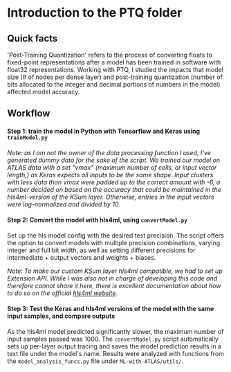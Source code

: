 # Introduction to the PTQ folder  

## Quick facts 

'Post-Training Quantization' refers to the process of converting floats to fixed-point representations after a model has been trained in software
with float32 representations. Working with PTQ, I studied the impacts that model size (# of nodes per dense layer) and post-training quantization 
(number of bits allocated to the integer and decimal portions of numbers in the model) affected model accuracy. 

## Workflow 

#### Step 1: train the model in Python with Tensorflow and Keras using ```trainModel.py``` 

<i>Note: as I am not the owner of the data processing function I used, I've generated dummy data for the sake of the script. 
We trained our model on ATLAS data with a set "vmax" (maximum number of cells, or input vector length,) as Keras expects all inputs to be 
the same shape. Input clusters with less data than vmax were padded up to the correct amount with -6, a number decided on based on 
the accuracy that could be maintained in the hls4ml-version of the KSum layer. Otherwise, entries in the input vectors were log-normalized and divided by 10.</i>

#### Step 2: Convert the model with hls4ml, using ```convertModel.py``` 

Set up the hls model config with the desired test precision. The script offers the option to convert models with multiple precision combinations, varying integer and full bit width, as well as setting different precisions for intermediate + output vectors and weights + biases. 

<i>Note: To make our custom KSum layer hls4ml compatible, we had to set up Extension API. While I was also not in charge of developing this code and therefore cannot share it here, there is excellent documentation about how to do so on the official [hls4ml website](https://fastmachinelearning.org/hls4ml/advanced/extension.html).</i> 


#### Step 3: Test the Keras and hls4ml versions of the model with the same input samples, and compare outputs 

As the hls4ml model predicted significantly slower, the maximum number of input samples passed was 1000. The ```convertModel.py``` script automatically sets up per-layer output tracing and saves the model prediction results in a text file under the model's name. Results were analyzed with functions from the ```model_analysis_funcs.py``` file under ```ML-with-ATLAS/utils/```.  


